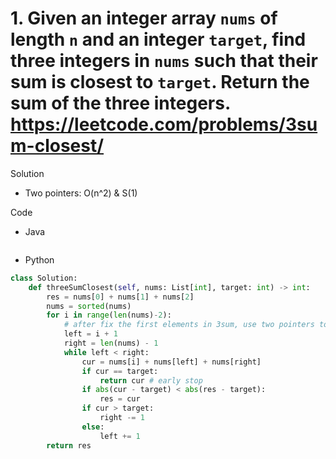 # 1. Given an integer array `nums` of length `n` and an integer `target`, find three integers in `nums` such that their sum is closest to `target`. Return the sum of the three integers. https://leetcode.com/problems/3sum-closest/

Solution

- Two pointers: O(n^2) & S(1)

Code

- Java

```java

```

- Python

```python
class Solution:
    def threeSumClosest(self, nums: List[int], target: int) -> int:
        res = nums[0] + nums[1] + nums[2]
        nums = sorted(nums)
        for i in range(len(nums)-2):
            # after fix the first elements in 3sum, use two pointers to find the next two elements
            left = i + 1
            right = len(nums) - 1
            while left < right:
                cur = nums[i] + nums[left] + nums[right]
                if cur == target:
                    return cur # early stop
                if abs(cur - target) < abs(res - target):
                    res = cur
                if cur > target:
                    right -= 1
                else:
                    left += 1
        return res
```